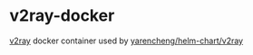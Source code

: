 # v2ray-docker

[v2ray](https://github.com/v2ray/v2ray-core) docker container used by [yarencheng/helm-chart/v2ray](https://github.com/yarencheng/helm-chart/tree/master/v2ray)
